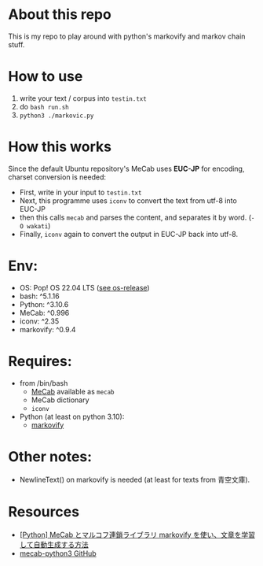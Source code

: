 # About this repo
This is my repo to play around with python's markovify and markov chain stuff.

# How to use
1. write your text / corpus into `testin.txt`
2. do `bash run.sh`
3. `python3 ./markovic.py`

# How this works
Since the default Ubuntu repository's MeCab uses **EUC-JP** for encoding, charset conversion is needed:
- First, write in your input to `testin.txt`
- Next, this programme uses `iconv` to convert the text from utf-8 into EUC-JP
- then this calls `mecab` and parses the content, and separates it by word. (`-O wakati`)
- Finally, `iconv` again to convert the output in EUC-JP back into utf-8.

# Env:
- OS: Pop! OS 22.04 LTS ([see os-release](https://github.com/Ryohskay/markov-playground/blob/main/info/os-release))
- bash: ^5.1.16
- Python: ^3.10.6
- MeCab: ^0.996
- iconv: ^2.35
- markovify: ^0.9.4


# Requires:
- from /bin/bash
  - [MeCab](https://taku910.github.io/mecab/) available as `mecab`
  - MeCab dictionary
  - `iconv`
- Python (at least on python 3.10):
  - [markovify](https://github.com/jsvine/markovify)

# Other notes:
- NewlineText() on markovify is needed (at least for texts from 青空文庫).

# Resources
- [[Python] MeCab とマルコフ連鎖ライブラリ markovify を使い、文章を学習して自動生成する方法](https://qiita.com/shge/items/fbfce6b54d2e0cc1b382)
- [mecab-python3 GitHub](https://github.com/SamuraiT/mecab-python3)
